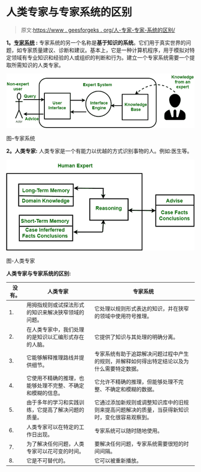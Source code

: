 # 人类专家与专家系统的区别

> 原文:[https://www . geesforgeks . org/人-专家-专家-系统的区别/](https://www.geeksforgeeks.org/difference-between-human-expert-and-expert-system/)

**1。[专家系统](https://www.geeksforgeeks.org/expert-systems/) :**
专家系统的另一个名称是**基于知识的系统**。它们用于真实世界的问题，如专家质量建议、诊断和建议。基本上，它是一种计算机程序，用于模拟对特定领域有专业知识和经验的人或组织的判断和行为。建立一个专家系统需要一个提取所需知识的人类专家。

![](img/f4ee963f34bf05cbd46ffb6fbcbf87ad.png)

图–专家系统

**2。人类专家:**
人类专家是一个有能力以优越的方式识别事物的人。例如:医生等。

![](img/3fb1aff9a9e7301fb472271540a06de7.png)

图-人类专家

**人类专家与专家系统的区别:**

<center>

| 没有。 | 人类专家 | 专家系统 |
| --- | --- | --- |
| 1. | 用拇指规则或试探法形式的知识来解决狭窄领域的问题。 | 它处理以规则形式表达的知识，并在狭窄的领域中使用符号推理。 |
| 2. | 在人类专家中，我们处理的是知识以汇编形式存在的人脑。 | 它提供了知识与其处理的明确分离。 |
| 3. | 它能够解释推理路线并提供细节。 | 专家系统有助于追踪解决问题过程中产生的规则，并解释如何得出特定结论以及为什么需要特定数据。 |
| 4. | 它使用不精确的推理，也能够处理不完整、不确定和模糊的信息。 | 它允许不精确的推理，但能够处理不完整、不确定和模糊的数据。 |
| 5. | 由于多年的学习和实践训练，它提高了解决问题的质量。 | 它通过添加新规则或调整知识库中的旧规则来提高问题解决的质量，当获得新知识时，变化很容易观察到。 |
| 6. | 人类专家可以在特定的工作日出现。 | 专家系统可以随时随地使用。 |
| 7. | 为了解决任何问题，人类专家可以花可变的时间。 | 要解决任何问题，专家系统需要很短的时间间隔。 |
| 8. | 它是不可替代的。 | 它可以被重新播放。 |

</center>